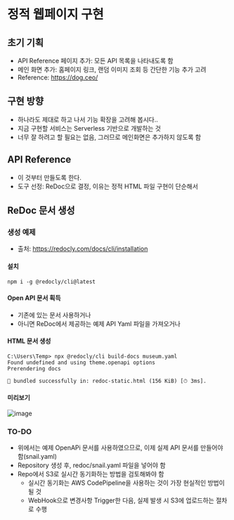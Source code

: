 # 정적 웹페이지 구현
## 초기 기획
- API Reference 페이지 추가: 모든 API 목록을 나타내도록 함
- 메인 화면 추가: 홈페이지 링크, 랜덤 이미지 조회 등 간단한 기능 추가 고려
- Reference: https://dog.ceo/

## 구현 방향
- 하나라도 제대로 하고 나서 기능 확장을 고려해 봅시다..
- 지금 구현할 서비스는 Serverless 기반으로 개발하는 것
- 너무 잘 하려고 할 필요는 없음, 그러므로 메인화면은 추가하지 않도록 함

## API Reference
- 이 것부터 만들도록 한다.
- 도구 선정: ReDoc으로 결정, 이유는 정적 HTML 파일 구현이 단순해서

## ReDoc 문서 생성
### 생성 예제
- 출처: https://redocly.com/docs/cli/installation

#### 설치
```
npm i -g @redocly/cli@latest
```

#### Open API 문서 획득
- 기존에 있는 문서 사용하거나
- 아니면 ReDoc에서 제공하는 예제 API Yaml 파일을 가져오거나

#### HTML 문서 생성
```
C:\Users\Temp> npx @redocly/cli build-docs museum.yaml  
Found undefined and using theme.openapi options
Prerendering docs

🎉 bundled successfully in: redoc-static.html (156 KiB) [⏱ 3ms].
```
 
#### 미리보기
![image](https://github.com/user-attachments/assets/2c5b5a88-6e3a-4166-be2a-c147baf0d5f7)

### TO-DO
- 위에서는 예제 OpenAPi 문서를 사용하였으므로, 이제 실제 API 문서를 만들어야 함(snail.yaml)
- Repository 생성 후, redoc/snail.yaml 파일을 넣어야 함
- Repo에서 S3로 실시간 동기화하는 방법을 검토해봐야 함
  - 실시간 동기화는 AWS CodePipeline을 사용하는 것이 가장 현실적인 방법이 될 것
  - WebHook으로 변경사항 Trigger한 다음, 실제 발생 시 S3에 업로드하는 절차로 수행
